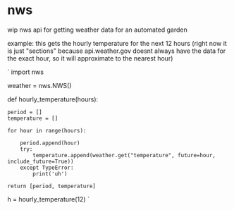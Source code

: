 # nws
wip nws api for getting weather data for an automated garden

example: this gets the hourly temperature for the next 12 hours (right now it is just "sections" because api.weather.gov doesnt always have the data for the exact hour, so it will approximate to the nearest hour)

`
import nws

weather = nws.NWS()

def hourly_temperature(hours):

    period = []
    temperature = []

    for hour in range(hours):

        period.append(hour)
        try:
            temperature.append(weather.get("temperature", future=hour, include_future=True))
        except TypeError:
            print('uh')

    return [period, temperature]

h = hourly_temperature(12)
`
